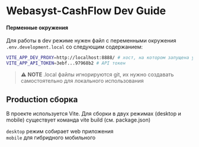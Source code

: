 # Webasyst-CashFlow Dev Guide 

#### Перменные окружения
Для работы в dev режиме нужен файл с переменными окружения `.env.development.local` со следующим содержанием:

```sh
VITE_APP_DEV_PROXY=http://localhost:8888/ # хост, на котором запущена установка Webasyst (e.g. https://domain.com/sndbx/)
VITE_APP_API_TOKEN=3ebf...97968b2 # API токен
```
> :warning: **NOTE** 
.local файлы игнорируются git, их нужно создавать самостоятельно для локального использования

## Production сборка
В проекте используется Vite. Для сборки в двух режимах (desktop и mobile) существует команда vite build (см. package.json)

`desktop` режим собирает web приложения\
`mobile` для гибридного мобильного
